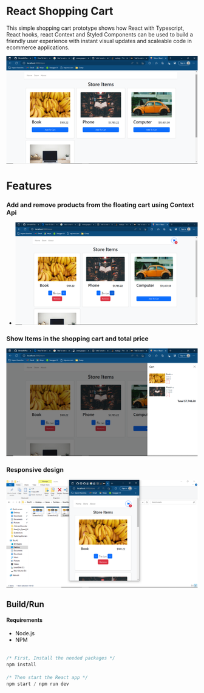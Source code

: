 # React Shopping Cart
This simple shopping cart prototype shows how React with Typescript, React hooks, react Context and Styled Components can be used to build a friendly user experience with instant visual updates and scaleable code in ecommerce applications.

<p align="center">

  <img src="assets/Screenshot (1).png">
</p>


# Features

### Add and remove products from the floating cart using Context Api
- <p align="center">

  <img src="assets/Screenshot (3).png">
</p>

### Show Items in the shopping cart and total price

<p align="center">

  <img src="assets/Screenshot (4).png">
</p>

### Responsive design

<p align="center">

  <img src="assets/Screenshot (6).png">
</p>



## Build/Run

#### Requirements

- Node.js
- NPM

```javascript

/* First, Install the needed packages */
npm install

/* Then start the React app */
npm start / npm run dev


```

<br/>
<br/>


